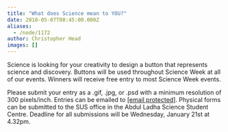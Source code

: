 ```yaml
---
title: "What does Science mean to YOU?"
date: 2010-05-07T08:45:00.000Z
aliases:
  - /node/1172
author: Christopher Head
images: []
---
```


<div class="field field-name-body field-type-text-with-summary field-label-hidden"><div class="field-items"><div class="field-item even"><p>Science is looking for your creativity to design a button that represents science and discovery. Buttons will be used throughout Science Week at all of our events. Winners will receive free entry to most Science Week events.</p>
<p>Please submit your entry as a .gif, .jpg, or .psd with a minimum resolution of 300 pixels/inch. Entries can be emailed to <a href="/cdn-cgi/l/email-protection#2555574a0b565056654248444c490b464a48"><span class="__cf_email__" data-cfemail="cbbbb9a4e5b8beb88baca6aaa2a7e5a8a4a6">[email&#xA0;protected]</span></a>. Physical forms can be submitted to the SUS office in the Abdul Ladha Science Student Centre. Deadline for all submissions will be Wednesday, January 21st at 4.32pm.</p>
</div></div></div>    <footer>
          </footer>
